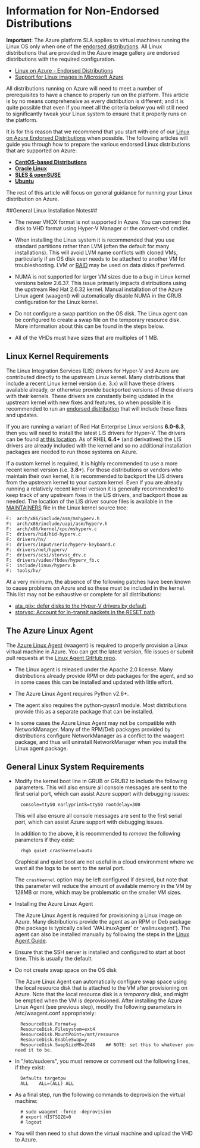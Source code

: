 <properties urlDisplayName="Upload a Linux VHD" pageTitle="Create and upload a Linux VHD in Azure" metaKeywords="Azure VHD, uploading Linux VHD" description="Learn to create and upload an Azure virtual hard disk (VHD) that contains a Linux operating system." metaCanonical="" services="virtual-machines" documentationCenter="" title="Creating and Uploading a Virtual Hard Disk that Contains a Linux Operating System" authors="szarkos" solutions="" manager="timlt" editor="tysonn" />

# <a id="nonendorsed"> </a>Information for Non-Endorsed Distributions #

**Important**: The Azure platform SLA applies to virtual machines running the Linux OS only when one of the [endorsed distributions](/zh-cn/documentation/articles/virtual-machines-linux-endorsed-distributions). All Linux distributions that are provided in the Azure image gallery are endorsed distributions with the required configuration.

- [Linux on Azure - Endorsed Distributions](/zh-cn/documentation/articles/virtual-machines-linux-endorsed-distributions)
- [Support for Linux images in Microsoft Azure](http://support2.microsoft.com/kb/2941892)

All distributions running on Azure will need to meet a number of prerequisites to have a chance to properly run on the platform.  This article is by no means comprehensive as every distribution is different; and it is quite possible that even if you meet all the criteria below you will still need to significantly tweak your Linux system to ensure that it properly runs on the platform.

It is for this reason that we recommend that you start with one of our [Linux on Azure Endorsed Distributions](/zh-cn/documentation/articles/linux-endorsed-distributions) when possible. The following articles will guide you through how to prepare the various endorsed Linux distributions that are supported on Azure:

- **[CentOS-based Distributions](/zh-cn/documentation/articles/virtual-machines-linux-create-upload-vhd-centos)**
- **[Oracle Linux](/zh-cn/documentation/articles/virtual-machines-linux-create-upload-vhd-oracle)**
- **[SLES & openSUSE](/zh-cn/documentation/articles/virtual-machines-linux-create-upload-vhd-suse)**
- **[Ubuntu](/zh-cn/documentation/articles/virtual-machines-linux-create-upload-vhd-ubuntu)**

The rest of this article will focus on general guidance for running your Linux distribution on Azure.


##General Linux Installation Notes##

- The newer VHDX format is not supported in Azure. You can convert the disk to VHD format using Hyper-V Manager or the convert-vhd cmdlet.

- When installing the Linux system it is recommended that you use standard partitions rather than LVM (often the default for many installations). This will avoid LVM name conflicts with cloned VMs, particularly if an OS disk ever needs to be attached to another VM for troubleshooting.  LVM or [RAID](/zh-cn/documentation/articles/virtual-machines-linux-configure-raid) may be used on data disks if preferred.

- NUMA is not supported for larger VM sizes due to a bug in Linux kernel versions below 2.6.37. This issue primarily impacts distributions using the upstream Red Hat 2.6.32 kernel. Manual installation of the Azure Linux agent (waagent) will automatically disable NUMA in the GRUB configuration for the Linux kernel.

- Do not configure a swap partition on the OS disk. The Linux agent can be configured to create a swap file on the temporary resource disk.  More information about this can be found in the steps below.

- All of the VHDs must have sizes that are multiples of 1 MB.


## Linux Kernel Requirements ##

The Linux Integration Services (LIS) drivers for Hyper-V and Azure are contributed directly to the upstream Linux kernel. Many distributions that include a recent Linux kernel version (i.e. 3.x) will have these drivers available already, or otherwise provide backported versions of these drivers with their kernels.  These drivers are constantly being updated in the upstream kernel with new fixes and features, so when possible it is recommended to run an [endorsed distribution](/zh-cn/documentation/articles/linux-endorsed-distributions) that will include these fixes and updates.

If you are running a variant of Red Hat Enterprise Linux versions **6.0-6.3**, then you will need to install the latest LIS drivers for Hyper-V. The drivers can be found [at this location](http://www.microsoft.com/zh-cn/download/search.aspx?q=linux%20integration%20services). As of RHEL **6.4+** (and derivatives) the LIS drivers are already included with the kernel and so no additional installation packages are needed to run those systems on Azure.

If a custom kernel is required, it is highly recommended to use a more recent kernel version (i.e. **3.8+**). For those distributions or vendors who maintain their own kernel, it is recommended to backport the LIS drivers from the upstream kernel to your custom kernel.  Even if you are already running a relatively recent kernel version it is generally recommended to keep track of any upstream fixes in the LIS drivers, and backport those as needed. The location of the LIS driver source files is available in the [MAINTAINERS](https://git.kernel.org/cgit/linux/kernel/git/torvalds/linux.git/tree/MAINTAINERS) file in the Linux kernel source tree:

	F:	arch/x86/include/asm/mshyperv.h
	F:	arch/x86/include/uapi/asm/hyperv.h
	F:	arch/x86/kernel/cpu/mshyperv.c
	F:	drivers/hid/hid-hyperv.c
	F:	drivers/hv/
	F:	drivers/input/serio/hyperv-keyboard.c
	F:	drivers/net/hyperv/
	F:	drivers/scsi/storvsc_drv.c
	F:	drivers/video/fbdev/hyperv_fb.c
	F:	include/linux/hyperv.h
	F:	tools/hv/

At a very minimum, the absence of the following patches have been known to cause problems on Azure and so these must be included in the kernel. This list may not be exhaustive or complete for all distributions:

- [ata_piix: defer disks to the Hyper-V drivers by default](https://git.kernel.org/cgit/linux/kernel/git/torvalds/linux.git/commit/drivers/ata/ata_piix.c?id=cd006086fa5d91414d8ff9ff2b78fbb593878e3c)
- [storvsc: Account for in-transit packets in the RESET path](https://git.kernel.org/cgit/linux/kernel/git/torvalds/linux.git/commit/drivers/scsi/storvsc_drv.c?id=5c1b10ab7f93d24f29b5630286e323d1c5802d5c)


## The Azure Linux Agent ##

The [Azure Linux Agent](/zh-cn/documentation/articles/virtual-machines-linux-agent-user-guide) (waagent) is required to properly provision a Linux virtual machine in Azure. You can get the latest version, file issues or submit pull requests at the [Linux Agent GitHub repo](https://github.com/Azure/WALinuxAgent).

- The Linux agent is released under the Apache 2.0 license. Many distributions already provide RPM or deb packages for the agent, and so in some cases this can be installed and updated with little effort.

- The Azure Linux Agent requires Python v2.6+.

- The agent also requires the python-pyasn1 module. Most distributions provide this as a separate package that can be installed.

- In some cases the Azure Linux Agent may not be compatible with NetworkManager. Many of the RPM/Deb packages provided by distributions configure NetworkManager as a conflict to the waagent package, and thus will uninstall NetworkManager when you install the Linux agent package.


## General Linux System Requirements ##

- Modify the kernel boot line in GRUB or GRUB2 to include the following parameters. This will also ensure all console messages are sent to the first serial port, which can assist Azure support with debugging issues:

		console=ttyS0 earlyprintk=ttyS0 rootdelay=300

	This will also ensure all console messages are sent to the first serial port, which can assist Azure support with debugging issues.

	In addition to the above, it is recommended to *remove* the following parameters if they exist:

		rhgb quiet crashkernel=auto

	Graphical and quiet boot are not useful in a cloud environment where we want all the logs to be sent to the serial port.

	The `crashkernel` option may be left configured if desired, but note that this parameter will reduce the amount of available memory in the VM by 128MB or more, which may be problematic on the smaller VM sizes.

- Installing the Azure Linux Agent

	The Azure Linux Agent is required for provisioning a Linux image on Azure.  Many distributions provide the agent as an RPM or Deb package (the package is typically called 'WALinuxAgent' or 'walinuxagent').  The agent can also be installed manually by following the steps in the [Linux Agent Guide](/zh-cn/documentation/articles/virtual-machines-linux-agent-user-guide).

- Ensure that the SSH server is installed and configured to start at boot time.  This is usually the default.

- Do not create swap space on the OS disk

	The Azure Linux Agent can automatically configure swap space using the local resource disk that is attached to the VM after provisioning on Azure. Note that the local resource disk is a *temporary* disk, and might be emptied when the VM is deprovisioned. After installing the Azure Linux Agent (see previous step), modify the following parameters in /etc/waagent.conf appropriately:

		ResourceDisk.Format=y
		ResourceDisk.Filesystem=ext4
		ResourceDisk.MountPoint=/mnt/resource
		ResourceDisk.EnableSwap=y
		ResourceDisk.SwapSizeMB=2048    ## NOTE: set this to whatever you need it to be.

- In "/etc/sudoers", you must remove or comment out the following lines, if they exist:

		Defaults targetpw
		ALL    ALL=(ALL) ALL

- As a final step, run the following commands to deprovision the virtual machine:

		# sudo waagent -force -deprovision
		# export HISTSIZE=0
		# logout

- You will then need to shut down the virtual machine and upload the VHD to Azure.


